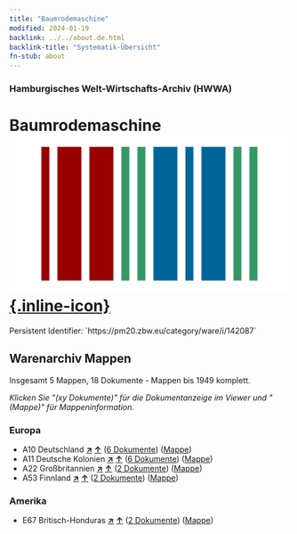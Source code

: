 ```yaml
---
title: "Baumrodemaschine"
modified: 2024-01-19
backlink: ../../about.de.html
backlink-title: "Systematik-Übersicht"
fn-stub: about
---
```


### Hamburgisches Welt-Wirtschafts-Archiv (HWWA)

# Baumrodemaschine &#160; [![Wikidata](/images/Wikidata-logo.svg "Wikidata"){.inline-icon}](http://www.wikidata.org/entity/Q111973901)

<div class="hint">Persistent Identifier: `https://pm20.zbw.eu/category/ware/i/142087`</div>







## Warenarchiv Mappen






Insgesamt 5 Mappen, 18 Dokumente - Mappen bis 1949 komplett.

_Klicken Sie "(xy Dokumente)" für die Dokumentanzeige im Viewer und "(Mappe)" für Mappeninformation._




### Europa

- A10 Deutschland [**&nearr;**](../../../geo/i/126128/about.de.html "Deutschland (alle Mappen)") [**&uarr;**](../../../geo/about.de.html#A10 "Ländersystematik") (<a href="https://pm20.zbw.eu/iiifview/folder/wa/142087,126128" title="über: Baumrodemaschine : Deutschland" target="_blank">6 Dokumente</a>) ([Mappe](../../../../folder/wa/1420xx/142087/1261xx/126128/about.de.html))
- A11 Deutsche Kolonien [**&nearr;**](../../../geo/i/140960/about.de.html "Deutsche Kolonien (alle Mappen)") [**&uarr;**](../../../geo/about.de.html#A11 "Ländersystematik") (<a href="https://pm20.zbw.eu/iiifview/folder/wa/142087,140960" title="über: Baumrodemaschine : Deutsche Kolonien" target="_blank">6 Dokumente</a>) ([Mappe](../../../../folder/wa/1420xx/142087/1409xx/140960/about.de.html))
- A22 Großbritannien [**&nearr;**](../../../geo/i/140974/about.de.html "Großbritannien (alle Mappen)") [**&uarr;**](../../../geo/about.de.html#A22 "Ländersystematik") (<a href="https://pm20.zbw.eu/iiifview/folder/wa/142087,140974" title="über: Baumrodemaschine : Großbritannien" target="_blank">2 Dokumente</a>) ([Mappe](../../../../folder/wa/1420xx/142087/1409xx/140974/about.de.html))
- A53 Finnland [**&nearr;**](../../../geo/i/141046/about.de.html "Finnland (alle Mappen)") [**&uarr;**](../../../geo/about.de.html#A53 "Ländersystematik") (<a href="https://pm20.zbw.eu/iiifview/folder/wa/142087,141046" title="über: Baumrodemaschine : Finnland" target="_blank">2 Dokumente</a>) ([Mappe](../../../../folder/wa/1420xx/142087/1410xx/141046/about.de.html))

### Amerika

- E67 Britisch-Honduras [**&nearr;**](../../../geo/i/141680/about.de.html "Britisch-Honduras (alle Mappen)") [**&uarr;**](../../../geo/about.de.html#E67 "Ländersystematik") (<a href="https://pm20.zbw.eu/iiifview/folder/wa/142087,141680" title="über: Baumrodemaschine : Britisch-Honduras" target="_blank">2 Dokumente</a>) ([Mappe](../../../../folder/wa/1420xx/142087/1416xx/141680/about.de.html))



<a id="filmsections" />













